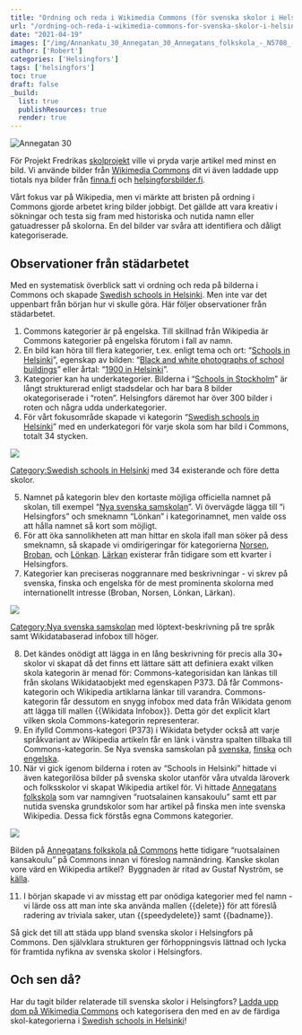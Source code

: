 ```yaml
---
title: "Ordning och reda i Wikimedia Commons (för svenska skolor i Helsingfors)"
url: "/ordning-och-reda-i-wikimedia-commons-for-svenska-skolor-i-helsingfors/"
date: "2021-04-19"
images: ["/img/Annankatu_30_Annegatan_30_Annegatans_folkskola_-_N5708_-_hkm.HKMS000005-km0000lylb-scaled.jpg"]
author: ['Robert']
categories: ['Helsingfors']
tags: ['helsingfors']
toc: true
draft: false
_build:
  list: true
  publishResources: true
  render: true
---
```


![Annegatan 30](/img/Annankatu_30_Annegatan_30_Annegatans_folkskola_-_N5708_-_hkm.HKMS000005-km0000lylb-scaled.jpg)


För Projekt Fredrikas [skolprojekt](https://projektfredrika.fi/skolprojektet-tackblogg/) ville vi pryda varje artikel med minst en bild. Vi använde bilder från [Wikimedia Commons](https://commons.wikimedia.org/wiki/Main_Page) dit vi även laddade upp tiotals nya bilder från [finna.fi](https://finna.fi/) och [helsingforsbilder.fi](https://www.helsingforsbilder.fi/). 

Vårt fokus var på Wikipedia, men vi märkte att bristen på ordning i Commons gjorde arbetet kring bilder jobbigt. Det gällde att vara kreativ i sökningar och testa sig fram med historiska och nutida namn eller gatuadresser på skolorna. En del bilder var svåra att identifiera och dåligt kategoriserade. 

## Observationer från städarbetet

Med en systematisk överblick satt vi ordning och reda på bilderna i Commons och skapade [Swedish schools in Helsinki](https://commons.wikimedia.org/wiki/Category:Swedish_schools_in_Helsinki). Men inte var det uppenbart från början hur vi skulle göra. Här följer observationer från städarbetet. 

1.  Commons kategorier är på engelska. Till skillnad från Wikipedia är Commons kategorier på engelska förutom i fall av namn. 
2.  En bild kan höra till flera kategorier, t.ex. enligt tema och ort: “[Schools in Helsinki](https://commons.wikimedia.org/wiki/Category:Schools_in_Helsinki)”, egenskap av bilden: “[Black and white photographs of school buildings](https://commons.wikimedia.org/wiki/Category:Black_and_white_photographs_of_schools)” eller årtal: “[1900 in Helsinki](https://commons.wikimedia.org/wiki/Category:1900_in_Helsinki)”. 
3.  Kategorier kan ha underkategorier. Bilderna i “[Schools in Stockholm](https://commons.wikimedia.org/wiki/Category:Schools_in_Stockholm)” är långt strukturerad enligt stadsdelar och har bara 8 bilder okategoriserade i “roten”. Helsingfors däremot har över 300 bilder i roten och några udda underkategorier. 
4.  För vårt fokusområde skapade vi kategorin “[Swedish schools in Helsinki](https://commons.wikimedia.org/wiki/Category:Swedish_schools_in_Helsinki)” med en underkategori för varje skola som har bild i Commons, totalt 34 stycken. 

![](https://lh5.googleusercontent.com/H2wAXQqLLthAPgdyHOzttE9GWe54CfdA4aZBDzfXhrvsNgIIc-K4Qu8JV48SDmRKfM9n6rfjBtH5RTOgga5GH5IWmepwSa9uuK0ybVg13HM2Jjw9iFPzNPgbexh__OGWwuSzQ-ut)

[Category:Swedish schools in Helsinki](https://commons.wikimedia.org/wiki/Category:Swedish_schools_in_Helsinki) med 34 existerande och före detta skolor. 

5.  Namnet på kategorin blev den kortaste möjliga officiella namnet på skolan, till exempel “[Nya svenska samskolan](https://commons.wikimedia.org/wiki/Category:Nya_svenska_samskolan)”. Vi övervägde lägga till “i Helsingfors” och smeknamn “Lönkan” i kategorinamnet, men valde oss att hålla namnet så kort som möjligt.
6.  För att öka sannolikheten att man hittar en skola ifall man söker på dess smeknamn, så skapade vi omdirigeringar för kategorierna [Norsen](https://commons.wikimedia.org/wiki/Category:Norsen), [Broban](https://commons.wikimedia.org/wiki/Category:Broban), och [Lönkan](https://commons.wikimedia.org/wiki/Category:L%C3%B6nkan). [Lärkan](https://commons.wikimedia.org/wiki/Category:L%C3%A4rkan) existerar från tidigare som ett kvarter i Helsingfors. 
7.  Kategorier kan preciseras noggrannare med beskrivningar - vi skrev på svenska, finska och engelska för de mest prominenta skolorna med internationellt intresse (Broban, Norsen, Lönkan, Lärkan). 

![](/img/2021/04/image-1-1024x672.png)

[Category:Nya svenska samskolan](https://commons.wikimedia.org/wiki/Category:Nya_svenska_samskolan) med löptext-beskrivning på tre språk samt Wikidatabaserad infobox till höger.

8.  Det kändes onödigt att lägga in en lång beskrivning för precis alla 30+ skolor vi skapat då det finns ett lättare sätt att definiera exakt vilken skola kategorin är menad för: Commons-kategorisidan kan länkas till från skolans Wikidataobjekt med egenskapen P373. Då får Commons-kategorin och Wikipedia artiklarna länkar till varandra. Commons-kategorin får dessutom en snygg infobox med data från Wikidata genom att lägga till mallen {{Wikidata Infobox}}. Detta gör det explicit klart vilken skola Commons-kategorin representerar.
9.  En ifylld Commons-kategori (P373) i Wikidata betyder också att varje språkvariant av Wikipedia artikeln får en länk i vänstra spalten tillbaka till Commons-kategorin. Se Nya svenska samskolan på [svenska](https://sv.wikipedia.org/wiki/Nya_svenska_samskolan), [finska](https://fi.wikipedia.org/wiki/L%C3%B6nkan) och [engelska](https://en.wikipedia.org/wiki/Nya_svenska_samskolan). 
10.  När vi gick igenom bilderna i roten av “Schools in Helsinki” hittade vi även kategorilösa bilder på svenska skolor utanför våra utvalda läroverk och folksskolor vi skapat Wikipedia artikel för. Vi hittade [Annegatans folkskola](https://commons.wikimedia.org/wiki/File:Annankatu_30,_Annegatan_30,_Annegatans_folkskola_-_N5708_-_hkm.HKMS000005-km0000lylb.jpg) som var namngiven “ruotsalainen kansakoulu” samt ett par nutida svenska grundskolor som har artikel på finska men inte svenska Wikipedia. Dessa fick förstås egna Commons kategorier. 

![](https://lh4.googleusercontent.com/RUtRecfXeVfjFJhaiqiSG2DK4VrWUGQID3BhX8hUMIALA9MhOddNij6lHvlr74-LZXJzkGXB4voyity7vvd4EZMm2RZqPbwLhi0qYytXsiQqIKMAOjkQOtZlpCj2NHe8tSs3ik7j)

Bilden på [Annegatans folkskola på Commons](https://commons.wikimedia.org/wiki/File:Annankatu_30,_Annegatan_30,_Annegatans_folkskola_-_N5708_-_hkm.HKMS000005-km0000lylb.jpg) hette tidigare “ruotsalainen kansakoulu” på Commons innan vi föreslog namnändring. Kanske skolan vore värd en Wikipedia artikel?  Byggnaden är ritad av Gustaf Nyström, se [källa](http://www.annantalo.fi/sv/historia).

11.  I början skapade vi av misstag ett par onödiga kategorier med fel namn - vi lärde oss att man inte ska använda mallen {{delete}} för att föreslå radering av triviala saker, utan {{speedydelete}} samt {{badname}}. 

Så gick det till att städa upp bland svenska skolor i Helsingfors på Commons. Den självklara strukturen ger förhoppningsvis lättnad och lycka för framtida nyfikna av svenska skolor i Helsingfors.

## Och sen då?

Har du tagit bilder relaterade till svenska skolor i Helsingfors? [Ladda upp dom på Wikimedia Commons](https://commons.wikimedia.org/wiki/Special:UploadWizard) och kategorisera den med en av de färdiga skol-kategorierna i [Swedish schools in Helsinki](https://commons.wikimedia.org/wiki/Category:Swedish_schools_in_Helsinki)!
